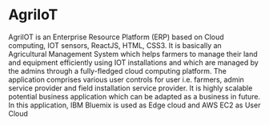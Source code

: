 # AgriIoT
AgriIOT is an Enterprise Resource Platform (ERP) based on Cloud computing, IOT sensors, ReactJS, HTML, CSS3.
It is basically an Agricultural Management System which helps farmers to manage their land and equipment efficiently using IOT installations and which are managed by the admins through a fully-fledged cloud computing platform.
The application comprises various user controls for user i.e. farmers, admin service provider and field installation service provider.
It is highly scalable potential business application which can be adapted as a business in future.
In this application, IBM Bluemix is used as Edge cloud and AWS EC2 as User Cloud
